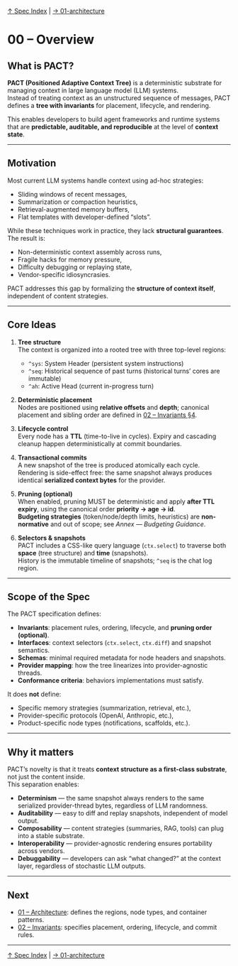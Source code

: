 [↑ Spec Index](../README.md) | [→ 01-architecture](01-architecture.md)

# 00 – Overview


## What is PACT?

**PACT (Positioned Adaptive Context Tree)** is a deterministic substrate for managing context in large language model (LLM) systems.  
Instead of treating context as an unstructured sequence of messages, PACT defines a **tree with invariants** for placement, lifecycle, and rendering.  

This enables developers to build agent frameworks and runtime systems that are **predictable, auditable, and reproducible** at the level of **context state**.

---

## Motivation

Most current LLM systems handle context using ad-hoc strategies:
- Sliding windows of recent messages,
- Summarization or compaction heuristics,
- Retrieval-augmented memory buffers,
- Flat templates with developer-defined “slots”.

While these techniques work in practice, they lack **structural guarantees**.  
The result is:
- Non-deterministic context assembly across runs,
- Fragile hacks for memory pressure,
- Difficulty debugging or replaying state,
- Vendor-specific idiosyncrasies.

PACT addresses this gap by formalizing the **structure of context itself**, independent of content strategies.

---

## Core Ideas

1. **Tree structure**  
   The context is organized into a rooted tree with three top-level regions:  
   - `^sys`: System Header (persistent system instructions)  
   - `^seq`: Historical sequence of past turns (historical turns’ cores are immutable)  
   - `^ah`: Active Head (current in-progress turn)

2. **Deterministic placement**  
   Nodes are positioned using **relative offsets** and **depth**; canonical placement and sibling order are defined in [02 – Invariants §4](02-invariants.md).

3. **Lifecycle control**  
   Every node has a **TTL** (time-to-live in cycles). Expiry and cascading cleanup happen deterministically at commit boundaries.

4. **Transactional commits**  
   A new snapshot of the tree is produced atomically each cycle.  
   Rendering is side-effect free: the same snapshot always produces identical **serialized context bytes** for the provider.

5. **Pruning (optional)**  
   When enabled, pruning MUST be deterministic and apply **after TTL expiry**, using the canonical order **priority → age → id**.  
   **Budgeting strategies** (token/node/depth limits, heuristics) are **non-normative** and out of scope; see *Annex — Budgeting Guidance*.

6. **Selectors & snapshots**  
   PACT includes a CSS-like query language (`ctx.select`) to traverse both **space** (tree structure) and **time** (snapshots).  
   History is the immutable timeline of snapshots; `^seq` is the chat log region.

---

## Scope of the Spec

The PACT specification defines:

- **Invariants**: placement rules, ordering, lifecycle, and **pruning order (optional)**.  
- **Interfaces**: context selectors (`ctx.select`, `ctx.diff`) and snapshot semantics.  
- **Schemas**: minimal required metadata for node headers and snapshots.  
- **Provider mapping**: how the tree linearizes into provider-agnostic threads.  
- **Conformance criteria**: behaviors implementations must satisfy.

It does **not** define:
- Specific memory strategies (summarization, retrieval, etc.),  
- Provider-specific protocols (OpenAI, Anthropic, etc.),  
- Product-specific node types (notifications, scaffolds, etc.).  

---

## Why it matters

PACT’s novelty is that it treats **context structure as a first-class substrate**, not just the content inside.  
This separation enables:

- **Determinism** — the same snapshot always renders to the same serialized provider-thread bytes, regardless of LLM randomness.  
- **Auditability** — easy to diff and replay snapshots, independent of model output.  
- **Composability** — content strategies (summaries, RAG, tools) can plug into a stable substrate.  
- **Interoperability** — provider-agnostic rendering ensures portability across vendors.  
- **Debuggability** — developers can ask “what changed?” at the context layer, regardless of stochastic LLM outputs.

---

## Next

- [01 – Architecture](01-architecture.md): defines the regions, node types, and container patterns.  
- [02 – Invariants](02-invariants.md): specifies placement, ordering, lifecycle, and commit rules.  

---

[↑ Spec Index](../README.md) | [→ 01-architecture](01-architecture.md)
